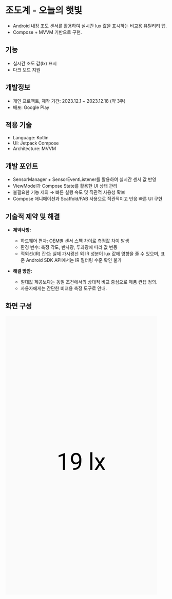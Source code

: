 # 조도계 - 오늘의 햇빛

- Android 내장 조도 센서를 활용하여 실시간 lux 값을 표시하는 비교용 유틸리티 앱.
- Compose + MVVM 기반으로 구현.

## 기능

- 실시간 조도 값(lx) 표시
- 다크 모드 지원

## 개발정보

- 개인 프로젝트, 제작 기간: 2023.12.1 ~ 2023.12.18 (약 3주)
- 배포: Google Play

## 적용 기술

- Language: Kotlin
- UI: Jetpack Compose
- Architecture: MVVM

## 개발 포인트

- SensorManager + SensorEventListener를 활용하여 실시간 센서 값 반영
- ViewModel과 Compose State를 활용한 UI 상태 관리
- 불필요한 기능 제외 → 빠른 실행 속도 및 직관적 사용성 확보
- Compose 애니메이션과 Scaffold/FAB 사용으로 직관적이고 반응 빠른 UI 구현

## 기술적 제약 및 해결

- **제약사항:**

  - 하드웨어 편차: OEM별 센서 스펙 차이로 측정값 차이 발생
  - 환경 변수: 측정 각도, 반사광, 투과광에 따라 값 변동
  - 적외선(IR) 간섭: 실제 가시광선 외 IR 성분이 lux 값에 영향을 줄 수 있으며, 표준 Android SDK API에서는 IR 필터링 수준 확인 불가

- **해결 방안:**
  - 절대값 제공보다는 동일 조건에서의 상대적 비교 중심으로 제품 컨셉 정의.
  - 사용자에게는 간단한 비교용 측정 도구로 안내.

## 화면 구성

![lux](https://github.com/3437k/lux-android-app/blob/main/resource/lux_02.png?raw=true)
